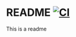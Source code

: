 # README [![CI](https://github.com/vivianzzzzz/Template/actions/workflows/ci.yml/badge.svg)](https://github.com/vivianzzzzz/Template/actions/workflows/ci.yml)
This is a readme
